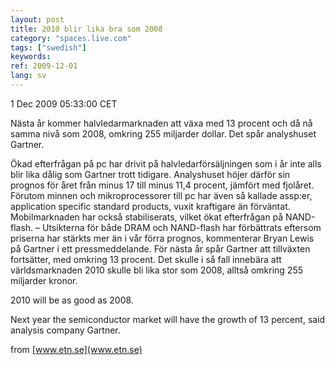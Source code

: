 ```yaml
---
layout: post
title: 2010 blir lika bra som 2008
category: "spaces.live.com"
tags: ["swedish"]
keywords: 
ref: 2009-12-01
lang: sv
---
```


1 Dec 2009 05:33:00 CET

Nästa år kommer halvledarmarknaden att växa med 13 procent och då nå samma nivå som 2008, omkring 255 miljarder dollar. Det spår analyshuset Gartner. 

Ökad efterfrågan på pc har drivit på halvledarförsäljningen som i år inte alls blir lika dålig som Gartner trott tidigare. Analyshuset höjer därför sin prognos för året från minus 17 till minus 11,4 procent, jämfört med fjolåret.
Förutom minnen och mikroprocessorer till pc har även så kallade assp:er, application specific standard products, vuxit kraftigare än förväntat. Mobilmarknaden har också stabiliserats, vilket ökat efterfrågan på NAND-flash.
– Utsikterna för både DRAM och NAND-flash har förbättrats eftersom priserna har stärkts mer än i vår förra prognos, kommenterar Bryan Lewis på Gartner i ett pressmeddelande.
För nästa år spår Gartner att tillväxten fortsätter, med omkring 13 procent. Det skulle i så fall innebära att världsmarknaden 2010 skulle bli lika stor som 2008, alltså omkring 255 miljarder kronor. 



2010 will be as good as 2008. 

Next year the semiconductor market will have the growth of 13 percent, said analysis company Gartner.

from [www.etn.se](www.etn.se)


